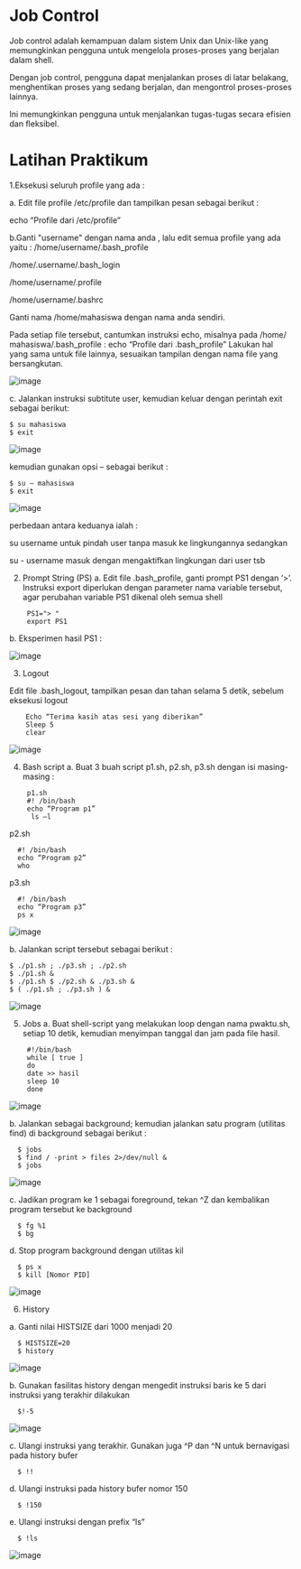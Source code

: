 # Job Control

Job control adalah kemampuan dalam sistem Unix dan Unix-like yang memungkinkan pengguna untuk mengelola proses-proses yang berjalan dalam shell.

Dengan job control, pengguna dapat menjalankan proses di latar belakang, menghentikan proses yang sedang berjalan, dan mengontrol proses-proses lainnya.

Ini memungkinkan pengguna untuk menjalankan tugas-tugas secara efisien dan fleksibel.

# Latihan Praktikum

1.Eksekusi seluruh profile yang ada :

a. Edit file profile /etc/profile dan tampilkan pesan sebagai berikut :

echo “Profile dari /etc/profile”

b.Ganti "username" dengan nama anda , lalu edit semua profile yang ada yaitu :
/home/username/.bash_profile

/home/.username/.bash_login

/home/username/.profile

/home/username/.bashrc

Ganti nama /home/mahasiswa dengan nama anda sendiri. 

Pada setiap file tersebut, cantumkan instruksi echo, misalnya pada /home/ mahasiswa/.bash_profile :
echo “Profile dari .bash_profile”
Lakukan hal yang sama untuk file lainnya, sesuaikan tampilan dengan nama file yang
bersangkutan.

![image](https://github.com/FahriAl-Hafiz/Laporan-praktikum-5-SistemOperasi/assets/126375451/319909d1-3df8-4cba-b1d6-791e44634966)

c. Jalankan instruksi subtitute user, kemudian keluar dengan perintah exit sebagai berikut:

    $ su mahasiswa 
    $ exit

![image](https://github.com/FahriAl-Hafiz/Laporan-praktikum-5-SistemOperasi/assets/126375451/0e2662ef-ed51-47bb-8bce-ba21dc850570)

kemudian gunakan opsi – sebagai berikut :
    
    $ su – mahasiswa
    $ exit

![image](https://github.com/FahriAl-Hafiz/Laporan-praktikum-5-SistemOperasi/assets/126375451/24d83d8e-63bb-45cf-81f3-ebe7922d85e2)

perbedaan antara keduanya ialah :

su username untuk pindah user tanpa masuk ke lingkungannya sedangkan 

su - username masuk dengan mengaktifkan lingkungan dari user tsb

2. Prompt String (PS)
a. Edit file .bash_profile, ganti prompt PS1 dengan ‘>’. Instruksi export diperlukan dengan
parameter nama variable tersebut, agar perubahan variable PS1 dikenal oleh semua shell

        PS1="> "
        export PS1

b. Eksperimen hasil PS1 :

![image](https://github.com/FahriAl-Hafiz/Laporan-praktikum-5-SistemOperasi/assets/126375451/64bcbc33-42d1-40cd-90af-a3de89d91768)

3. Logout

Edit file .bash_logout, tampilkan pesan dan tahan selama 5 detik, sebelum eksekusi logout
        
        Echo “Terima kasih atas sesi yang diberikan”
        Sleep 5
        clear

![image](https://github.com/FahriAl-Hafiz/Laporan-praktikum-5-SistemOperasi/assets/126375451/c34d5739-1582-4c7c-adaa-b69acbade138)

4. Bash script
a. Buat 3 buah script p1.sh, p2.sh, p3.sh dengan isi masing-masing :

        p1.sh
        #! /bin/bash
        echo “Program p1”
         ls –l
p2.sh
      
      #! /bin/bash
      echo “Program p2”
      who

p3.sh
      
      #! /bin/bash
      echo “Program p3”
      ps x

![image](https://github.com/FahriAl-Hafiz/Laporan-praktikum-5-SistemOperasi/assets/126375451/e27b9369-2259-466b-9cd4-b4cb687b4550)

      
b. Jalankan script tersebut sebagai berikut :

    $ ./p1.sh ; ./p3.sh ; ./p2.sh
    $ ./p1.sh &
    $ ./p1.sh $ ./p2.sh & ./p3.sh &
    $ ( ./p1.sh ; ./p3.sh ) &

![image](https://github.com/FahriAl-Hafiz/Laporan-praktikum-5-SistemOperasi/assets/126375451/9ce33c64-65e4-4e56-b260-53ffe673e5cc)

5. Jobs
a. Buat shell-script yang melakukan loop dengan nama pwaktu.sh,
setiap 10 detik, kemudian menyimpan tanggal dan jam pada file hasil.

        #!/bin/bash
        while [ true ]
        do
        date >> hasil
        sleep 10
        done

![image](https://github.com/FahriAl-Hafiz/Laporan-praktikum-5-SistemOperasi/assets/126375451/d22be7a4-b199-4d4f-920a-07ed35388a1d)

b. Jalankan sebagai background; kemudian jalankan satu program (utilitas find) di background
sebagai berikut :
      
      $ jobs
      $ find / -print > files 2>/dev/null &
      $ jobs

![image](https://github.com/FahriAl-Hafiz/Laporan-praktikum-5-SistemOperasi/assets/126375451/cd554322-3c9d-4e1a-bae5-22c5c3ed897b)

c. Jadikan program ke 1 sebagai foreground, tekan ^Z dan kembalikan program tersebut ke
background
      
      $ fg %1
      $ bg

d. Stop program background dengan utilitas kil
      
      $ ps x
      $ kill [Nomor PID]

![image](https://github.com/FahriAl-Hafiz/Laporan-praktikum-5-SistemOperasi/assets/126375451/2a70ddd5-b054-4bf7-9188-33a2adb91125)


6. History

a. Ganti nilai HISTSIZE dari 1000 menjadi 20
      
      $ HISTSIZE=20
      $ history

![image](https://github.com/FahriAl-Hafiz/Laporan-praktikum-5-SistemOperasi/assets/126375451/abddc3b3-787f-4721-b88e-471f62496d51)

b. Gunakan fasilitas history dengan mengedit instruksi baris ke 5 dari instruksi yang terakhir
dilakukan

      $!-5

![image](https://github.com/FahriAl-Hafiz/Laporan-praktikum-5-SistemOperasi/assets/126375451/ada940af-bb33-407d-bc2d-32322072d93a)

c. Ulangi instruksi yang terakhir. Gunakan juga ^P dan ^N untuk bernavigasi pada history bufer

      $ !!

d. Ulangi instruksi pada history bufer nomor 150

      $ !150

e. Ulangi instruksi dengan prefix “ls”
      
      $ !ls
![image](https://github.com/FahriAl-Hafiz/Laporan-praktikum-5-SistemOperasi/assets/126375451/7f339608-c4e7-48ea-b164-84c4a6fa2991)




